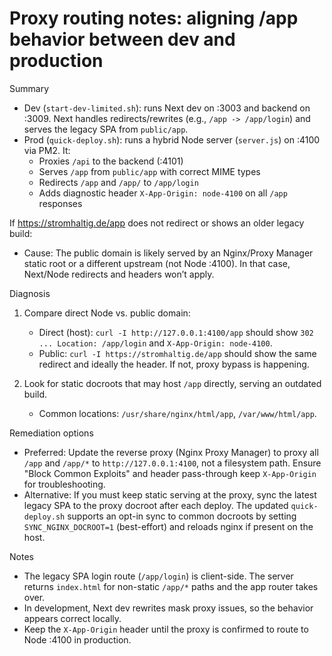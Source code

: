 # Proxy routing notes: aligning /app behavior between dev and production

Summary
- Dev (`start-dev-limited.sh`): runs Next dev on :3003 and backend on :3009. Next handles redirects/rewrites (e.g., `/app -> /app/login`) and serves the legacy SPA from `public/app`.
- Prod (`quick-deploy.sh`): runs a hybrid Node server (`server.js`) on :4100 via PM2. It:
  - Proxies `/api` to the backend (:4101)
  - Serves `/app` from `public/app` with correct MIME types
  - Redirects `/app` and `/app/` to `/app/login`
  - Adds diagnostic header `X-App-Origin: node-4100` on all `/app` responses

If https://stromhaltig.de/app does not redirect or shows an older legacy build:
- Cause: The public domain is likely served by an Nginx/Proxy Manager static root or a different upstream (not Node :4100). In that case, Next/Node redirects and headers won’t apply.

Diagnosis
1) Compare direct Node vs. public domain:
   - Direct (host): `curl -I http://127.0.0.1:4100/app` should show `302 ... Location: /app/login` and `X-App-Origin: node-4100`.
   - Public: `curl -I https://stromhaltig.de/app` should show the same redirect and ideally the header. If not, proxy bypass is happening.

2) Look for static docroots that may host `/app` directly, serving an outdated build.
   - Common locations: `/usr/share/nginx/html/app`, `/var/www/html/app`.

Remediation options
- Preferred: Update the reverse proxy (Nginx Proxy Manager) to proxy all `/app` and `/app/*` to `http://127.0.0.1:4100`, not a filesystem path. Ensure "Block Common Exploits" and header pass-through keep `X-App-Origin` for troubleshooting.
- Alternative: If you must keep static serving at the proxy, sync the latest legacy SPA to the proxy docroot after each deploy. The updated `quick-deploy.sh` supports an opt-in sync to common docroots by setting `SYNC_NGINX_DOCROOT=1` (best-effort) and reloads nginx if present on the host.

Notes
- The legacy SPA login route (`/app/login`) is client-side. The server returns `index.html` for non-static `/app/*` paths and the app router takes over.
- In development, Next dev rewrites mask proxy issues, so the behavior appears correct locally.
- Keep the `X-App-Origin` header until the proxy is confirmed to route to Node :4100 in production.
